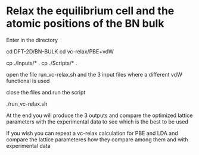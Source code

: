 # Relax the equilibrium cell and the atomic positions of the BN bulk 
Enter in the directory

cd  DFT-2D/BN-BULK
cd vc-relax/PBE+vdW


cp ./Inputs/* .
cp ./Scripts/* .

open the file run_vc-relax.sh and the 3 input files where a different vdW functional is used

close the files and run the script

./run_vc-relax.sh


At the end you will produce the 3 outputs and  compare the optimized lattice parameters with the experimental data 
to see which is the best to be used

If you wish you can repeat a vc-relax calculation for PBE and LDA and compare the lattice parameteres how they compare among them
and with experimental data

